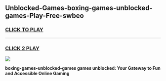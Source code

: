 
## Unblocked-Games-boxing-games-unblocked-games-Play-Free-swbeo
<h3>
<a href="https://premium76.site?title=boxing-games-unblocked-games&ref=20A">CLICK TO PLAY</a></h3>
<hr>

<h3>
<a href="https://premium76.site?title=boxing-games-unblocked-games&ref=20A">CLICK 2 PLAY</a>
  
</h3>

<a href="https://premium76.site?title=boxing-games-unblocked-games&ref=20A"><img src="https://clearcache.store/games.png"></a>


**boxing-games-unblocked-games games unblocked: Your Gateway to Fun and Accessible Online Gaming**
